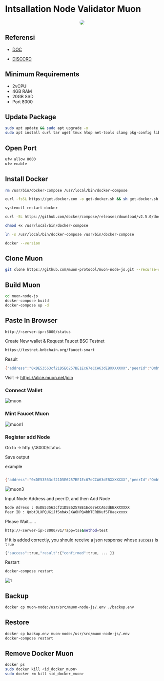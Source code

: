 
# Intsallation Node Validator Muon


<p align="center">
  <img style="margin: auto; border-radius: 50%;" src="https://user-images.githubusercontent.com/65535542/213711680-fd483b03-6635-4f4d-8156-a1a8be79a126.png">
</p>

## Referensi
* [DOC](https://docs.muon.net/muon-network/muon-nodes/joining-the-testnet-alice/faq-for-alice#when-i-check-the-status-of-my-node-on-the-dashboard-why-do-i-see-loading-or-offline)

* [DISCORD](https://discord.gg/muon)

## Minimum Requirements

- 2vCPU 
- 4GB RAM 
- 20GB SSD
- Port 8000

## Update Package

```bash
sudo apt update && sudo apt upgrade -y
sudo apt install curl tar wget tmux htop net-tools clang pkg-config libssl-dev jq build-essential git make ncdu docker-compose -y
```

## Open Port

```bash
ufw allow 8000
ufw enable
```

## Install Docker 
```bash
rm /usr/bin/docker-compose /usr/local/bin/docker-compose
```
```bash
curl -fsSL https://get.docker.com -o get-docker.sh && sh get-docker.sh
```
```bash
systemctl restart docker
```
```bash
curl -SL https://github.com/docker/compose/releases/download/v2.5.0/docker-compose-linux-x86_64 -o /usr/local/bin/docker-compose
```
```bash
chmod +x /usr/local/bin/docker-compose
```
```bash
ln -s /usr/local/bin/docker-compose /usr/bin/docker-compose
```
```bash
docker --version
```

## Clone Muon

```bash
git clone https://github.com/muon-protocol/muon-node-js.git --recurse-submodules --branch testnet
```

## Build Muon

```bash
cd muon-node-js
docker-compose build
docker-compose up -d
```

## Paste In Browser
```bash
http://<server-ip>:8000/status
```
Create New wallet & Request Faucet BSC Testnet
```bash
https://testnet.bnbchain.org/faucet-smart
```
Result
```bash
{"address":"0xDE53563cf21D5E6257BE1Ec67eCCA63dEBXXXXXXX","peerId":"QmbtJLXPQUGiJfSnbAxJXW6HPQ4bhTCRBKufSFHaexxxxx","managerContract":{"network":"bsctest","address":"0x2efB53c11FC935f6114B3fC37AaFa6a76B263a4E"},"shield":{"enable":false,"apps":[]},"addedToNetwork":false}
```

Visit -> https://alice.muon.net/join 
### Connect Wallet

![muon](https://user-images.githubusercontent.com/65535542/213710107-ee12c47a-692f-4131-a782-8ad295dd87dd.png)

### Mint Faucet Muon

![muon1](https://user-images.githubusercontent.com/65535542/213710401-cb58f64d-5c07-4edf-986e-bef31a6d21d1.png)


### Register add Node

Go to -> http://<server-ip>:8000/status

Save output

example
```bash

{"address":"0xDE53563cf21D5E6257BE1Ec67eCCA63dEBXXXXXXX","peerId":"QmbtJLXPQUGiJfSnbAxJXW6HPQ4bhTCRBKufSFHaexxxxx","managerContract":{"network":"bsctest","address":"0x2efB53c11FC935f6114B3fC37AaFa6a76B263a4E"},"shield":{"enable":false,"apps":[]},"addedToNetwork":false}
```
  
![muon3](https://user-images.githubusercontent.com/65535542/213770172-54cd5744-506a-4eb8-a666-47e8f74dac3d.png)
  
Input Node Address and peerID, and then Add Node
```bash
Node Adress : 0xDE53563cf21D5E6257BE1Ec67eCCA63dEBXXXXXXX
Peer ID : QmbtJLXPQUGiJfSnbAxJXW6HPQ4bhTCRBKufSFHaexxxxx
```
  
Please Wait......
```bash
http://<server-ip>:8000/v1/?app=tss&method=test
```

If it is added correctly, you should receive a json response whose `success` is `true`
```bash
{"success":true,"result":{"confirmed":true, ... }}
```
Restart
```bash 
docker-compose restart
```
![1](https://user-images.githubusercontent.com/96678356/217445890-3248d4d3-0874-463d-b88b-9d41824cfa93.PNG)

## Backup
```bash 
docker cp muon-node:/usr/src/muon-node-js/.env ./backup.env
```
## Restore
```bash 
docker cp backup.env muon-node:/usr/src/muon-node-js/.env
docker-compose restart
```
## Remove Docker Muon
```bash
docker ps 
sudo docker kill <id_docker_muon>
sudo docker rm kill <id_docker_muon>
```
